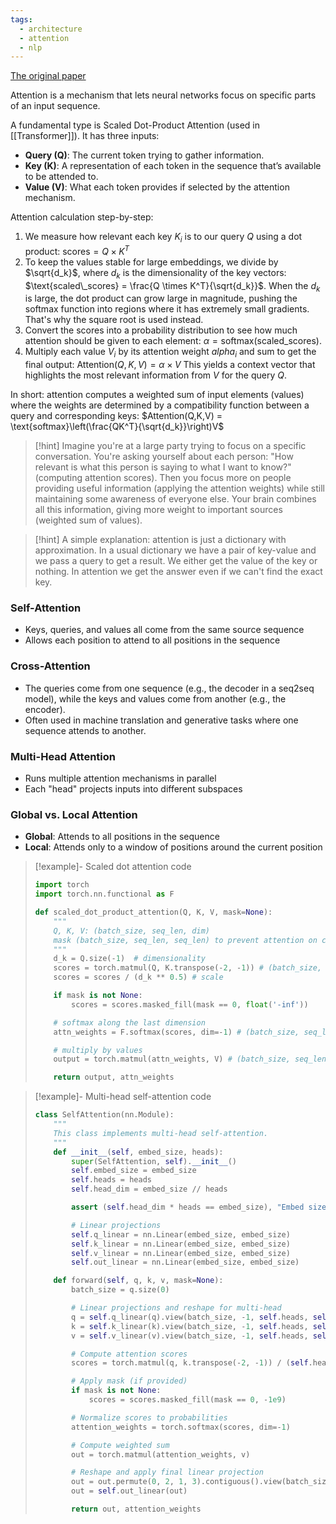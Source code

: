 ```yaml
---
tags:
  - architecture
  - attention
  - nlp
---
```

[The original paper](https://arxiv.org/abs/1706.03762)

Attention is a mechanism that lets neural networks focus on specific parts of an input sequence. 

A fundamental type is Scaled Dot-Product Attention (used in [[Transformer]]). It has three inputs:
- **Query (Q)**: The current token trying to gather information.
- **Key (K)**: A representation of each token in the sequence that’s available to be attended to.
- **Value (V)**: What each token provides if selected by the attention mechanism.

Attention calculation step-by-step:
1. We measure how relevant each key $K_i$ is to our query $Q$ using a dot product: $\text{scores} = Q \times K^T$
2. To keep the values stable for large embeddings, we divide by $\sqrt{d_k}$, where $d_k$ is the dimensionality of the key vectors: $\text{scaled\_scores} = \frac{Q \times K^T}{\sqrt{d_k}}$. When the $d_k$ is large, the dot product can grow large in magnitude, pushing the softmax function into regions where it has extremely small gradients. That's why the square root is used instead.
3. Convert the scores into a probability distribution to see how much attention should be given to each element: $\alpha = \text{softmax}(\text{scaled\_scores})$.
4. Multiply each value $V_i$ by its attention weight $alpha_i$ and sum to get the final output: $\text{Attention}(Q, K, V) = \alpha \times V$
This yields a context vector that highlights the most relevant information from $V$ for the query $Q$.

In short: attention computes a weighted sum of input elements (values) where the weights are determined by a compatibility function between a query and corresponding keys: $Attention(Q,K,V) = \text{softmax}\left(\frac{QK^T}{\sqrt{d_k}}\right)V$

>[!hint]
> Imagine you're at a large party trying to focus on a specific conversation. You're asking yourself about each person: "How relevant is what this person is saying to what I want to know?" (computing attention scores). Then you focus more on people providing useful information (applying the attention weights) while still maintaining some awareness of everyone else. Your brain combines all this information, giving more weight to important sources (weighted sum of values).

>[!hint]
> A simple explanation: attention is just a dictionary with approximation. In a usual dictionary we have a pair of key-value and we pass a query to get a result. We either get the value of the key or nothing. In attention we get the answer even if we can't find the exact key.
### Self-Attention
- Keys, queries, and values all come from the same source sequence
- Allows each position to attend to all positions in the sequence

### Cross-Attention
- The queries come from one sequence (e.g., the decoder in a seq2seq model), while the keys and values come from another (e.g., the encoder).
- Often used in machine translation and generative tasks where one sequence attends to another.
### Multi-Head Attention
- Runs multiple attention mechanisms in parallel
- Each "head" projects inputs into different subspaces

### Global vs. Local Attention
- **Global**: Attends to all positions in the sequence
- **Local**: Attends only to a window of positions around the current position

> [!example]- Scaled dot attention code
> ```python
> import torch
> import torch.nn.functional as F
> 
> def scaled_dot_product_attention(Q, K, V, mask=None):
>     """
>     Q, K, V: (batch_size, seq_len, dim)
>     mask (batch_size, seq_len, seq_len) to prevent attention on certain positions
>     """
>     d_k = Q.size(-1)  # dimensionality
>     scores = torch.matmul(Q, K.transpose(-2, -1)) # (batch_size, seq_len, seq_len)
>     scores = scores / (d_k ** 0.5) # scale
> 
>     if mask is not None:
>         scores = scores.masked_fill(mask == 0, float('-inf'))
> 
>     # softmax along the last dimension
>     attn_weights = F.softmax(scores, dim=-1) # (batch_size, seq_len, seq_len)
> 
>     # multiply by values
>     output = torch.matmul(attn_weights, V) # (batch_size, seq_len, dim)
> 
>     return output, attn_weights
> ```


> [!example]- Multi-head self-attention code
> ```python
> class SelfAttention(nn.Module):
>     """
>     This class implements multi-head self-attention.
>     """
>     def __init__(self, embed_size, heads):
>         super(SelfAttention, self).__init__()
>         self.embed_size = embed_size
>         self.heads = heads
>         self.head_dim = embed_size // heads
> 
>         assert (self.head_dim * heads == embed_size), "Embed size must be divisible by heads"
> 
>         # Linear projections
>         self.q_linear = nn.Linear(embed_size, embed_size)
>         self.k_linear = nn.Linear(embed_size, embed_size)
>         self.v_linear = nn.Linear(embed_size, embed_size)
>         self.out_linear = nn.Linear(embed_size, embed_size)
> 
>     def forward(self, q, k, v, mask=None):
>         batch_size = q.size(0)
> 
>         # Linear projections and reshape for multi-head
>         q = self.q_linear(q).view(batch_size, -1, self.heads, self.head_dim).permute(0, 2, 1, 3)
>         k = self.k_linear(k).view(batch_size, -1, self.heads, self.head_dim).permute(0, 2, 1, 3)
>         v = self.v_linear(v).view(batch_size, -1, self.heads, self.head_dim).permute(0, 2, 1, 3)
> 
>         # Compute attention scores
>         scores = torch.matmul(q, k.transpose(-2, -1)) / (self.head_dim ** 0.5)
> 
>         # Apply mask (if provided)
>         if mask is not None:
>             scores = scores.masked_fill(mask == 0, -1e9)
> 
>         # Normalize scores to probabilities
>         attention_weights = torch.softmax(scores, dim=-1)
> 
>         # Compute weighted sum
>         out = torch.matmul(attention_weights, v)
> 
>         # Reshape and apply final linear projection
>         out = out.permute(0, 2, 1, 3).contiguous().view(batch_size, -1, self.embed_size)
>         out = self.out_linear(out)
> 
>         return out, attention_weights
> ```
